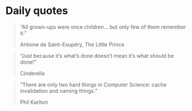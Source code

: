 # Daily quotes


> “All grown-ups were once children… but only few of them remember it.”
>
> Antoine de Saint-Exupéry, The Little Prince

> “Just because it’s what’s done doesn’t mean it’s what should be done!”
>
> Cinderella

> “There are only two hard things in Computer Science: cache
> invalidation and naming things.”
>
> Phil Karlton
